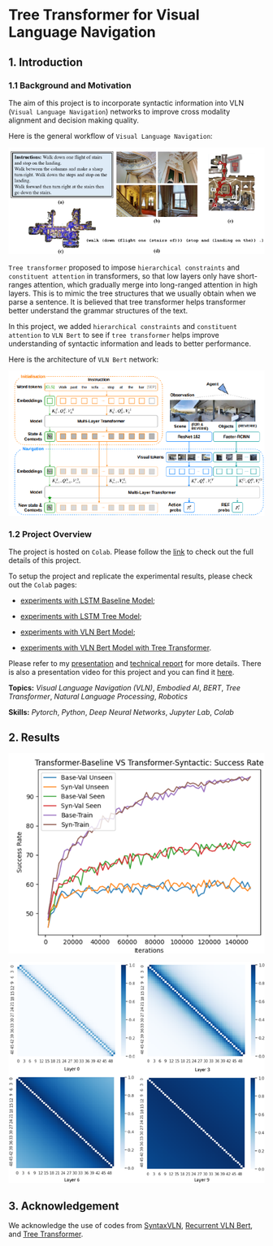 # Tree Transformer for Visual Language Navigation

## 1. Introduction

### 1.1 Background and Motivation

The aim of this project is to incorporate syntactic information into VLN (`Visual Language Navigation`) networks to improve cross modality alignment and decision making quality.

Here is the general workflow of `Visual Language Navigation`:

![VLN Workflow](/demo/VLNWorkflow.png)

`Tree transformer` proposed to impose `hierarchical constraints` and `constituent attention` in transformers, so that low layers only have short-ranges attention, which gradually merge into long-ranged attention in high layers. This is to mimic the tree structures that we usually obtain when we parse a sentence. It is believed that tree transformer helps transformer better understand the grammar structures of the text.

In this project, we added `hierarchical constraints` and `constituent attention` to `VLN Bert` to see if `tree transformer` helps improve understanding of syntactic information and leads to better performance.

Here is the architecture of `VLN Bert` network:

![VLNBert](/demo/VLNBert.png)

### 1.2 Project Overview

The project is hosted on `Colab`. Please follow the [link](https://drive.google.com/drive/folders/11PMBFEDVkjrm4O2td1NitIy0Z41TFcSh?usp=sharing) to check out the full details of this project.

To setup the project and replicate the experimental results, please check out the `Colab` pages: 

- [experiments with LSTM Baseline Model](https://colab.research.google.com/drive/1ii_f83InJxKFnvwDk3n0w8eNeEulwv83?usp=sharing);
  
- [experiments with LSTM Tree Model](https://colab.research.google.com/drive/1u_vp1ye6PqmSCn7WsZT5uW3_-2PV7KBW?usp=sharing);
  
- [experiments with VLN Bert Model](https://colab.research.google.com/drive/1zdbEnWL8yf7YFZpsNqNtYsdCXYLTTSWU?usp=sharing);
  
- [experiments with VLN Bert Model with Tree Transformer](https://colab.research.google.com/drive/1i0L6nzryegeVfYneaiRTM_JblJ65DWhk?usp=sharing).

Please refer to my [presentation](/demo/CMPT_713_Final_Report.pdf) and [technical report](/demo/Syntactic_Aware_Cross_Modality_Alignment_for_Vision_Language.pdf) for more details. There is also a presentation video for this project and you can find it [here](https://youtu.be/hAMiFiiKHzI).

**Topics:** _Visual Language Navigation (VLN)_, _Embodied AI_, _BERT_, _Tree Transformer_, _Natural Language Processing_, _Robotics_

**Skills:** _Pytorch_, _Python_, _Deep Neural Networks_, _Jupyter Lab_, _Colab_

## 2. Results

![](/demo/SuccessRate.png)

![](/demo/SelfAttention.png)

## 3. Acknowledgement

We acknowledge the use of codes from [SyntaxVLN](https://github.com/jialuli-luka/SyntaxVLN), [Recurrent VLN Bert](https://github.com/YicongHong/Recurrent-VLN-BERT), and [Tree Transformer](https://github.com/yaushian/Tree-Transformer).
